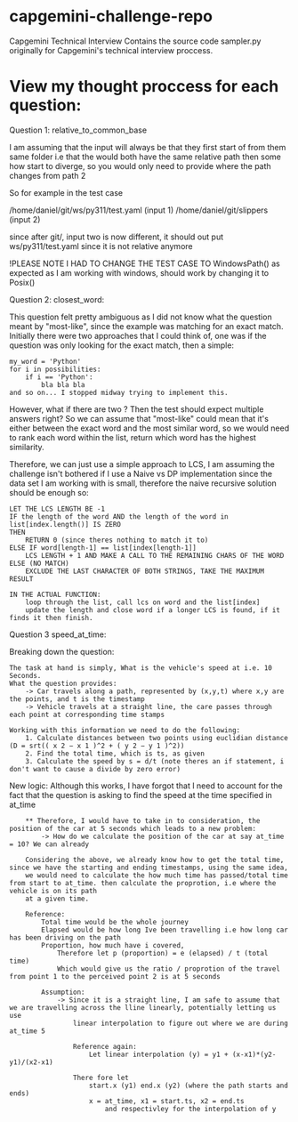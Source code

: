 # capgemini-challenge-repo
 Capgemini Technical Interview 
 Contains the source code sampler.py originally for Capgemini's technical interview proccess.
 


# View my thought proccess for each question:


Question 1: relative_to_common_base

I am assuming that the input will always be that they first start of from them same folder i.e that the would both have the same relative path then some how start to diverge, so you would only need to provide where the path changes from path 2

So for example in the test case

/home/daniel/git/ws/py311/test.yaml (input 1)
/home/daniel/git/slippers (input 2)

since after git/, input two is now different, it should out put ws/py311/test.yaml since it is not relative anymore

!PLEASE NOTE I HAD TO CHANGE THE TEST CASE TO WindowsPath() as expected as I am working with windows, should work by changing it to Posix()

Question 2: closest_word:

This question felt pretty ambiguous as I did not know what the question meant by "most-like", since the example was
matching for an exact match. Initially there were two approaches that I could think of, one was if the question was only looking
for the exact match, then a simple:

    my_word = 'Python'
    for i in possibilities:
        if i == 'Python':
            bla bla bla 
    and so on... I stopped midway trying to implement this.

However, what if there are two ? Then the test should expect multiple answers right? So we can assume that "most-like" could mean that it's either between the exact word and the most similar word, so we would need to rank each word within the list, return which word has the highest similarity.

Therefore, we can just use a simple approach to LCS, I am assuming the challenge isn't bothered if I use a Naive vs DP implementation since the data set I am working with is small, therefore the naive recursive solution should be enough so:

    LET THE LCS LENGTH BE -1
    IF the length of the word AND the length of the word in list[index.length()] IS ZERO
    THEN
        RETURN 0 (since theres nothing to match it to)
    ELSE IF word[length-1] == list[index[length-1]]
        LCS LENGTH + 1 AND MAKE A CALL TO THE REMAINING CHARS OF THE WORD 
    ELSE (NO MATCH)
        EXCLUDE THE LAST CHARACTER OF BOTH STRINGS, TAKE THE MAXIMUM RESULT
    
    IN THE ACTUAL FUNCTION:
        loop through the list, call lcs on word and the list[index]
        update the length and close word if a longer LCS is found, if it finds it then finish.



Question 3 speed_at_time:

Breaking down the question:

    The task at hand is simply, What is the vehicle's speed at i.e. 10 Seconds.
    What the question provides:
        -> Car travels along a path, represented by (x,y,t) where x,y are the points, and t is the timestamp
        -> Vehicle travels at a straight line, the care passes through each point at corresponding time stamps
    
    Working with this information we need to do the following:
        1. Calculate distances between two points using euclidian distance (D = srt(( x 2 − x 1 )^2 + ( y 2 − y 1 )^2))
        2. Find the total time, which is ts, as given
        3. Calculate the speed by s = d/t (note theres an if statement, i don't want to cause a divide by zero error)
    
New logic:
    Although this works, I have forgot that I need to account for the fact that the question is asking to find the speed at 
    the time specified in at_time

        ** Therefore, I would have to take in to consideration, the position of the car at 5 seconds which leads to a new problem:
            -> How do we calculate the position of the car at say at_time = 10? We can already

        Considering the above, we already know how to get the total time, since we have the starting and ending timestamps, using the same idea,
        we would need to calculate the how much time has passed/total time from start to at_time. then calculate the proprotion, i.e where the vehicle is on its path 
        at a given time.

        Reference:
            Total time would be the whole journey
            Elapsed would be how long Ive been travelling i.e how long car has been driving on the path
            Proportion, how much have i covered,
                Therefore let p (proportion) = e (elapsed) / t (total time)
                Which would give us the ratio / proprotion of the travel from point 1 to the perceived point 2 is at 5 seconds

            Assumption:
                -> Since it is a straight line, I am safe to assume that we are travelling across the lline linearly, potentially letting us use
                    linear interpolation to figure out where we are during at_time 5

                    Reference again:
                        Let linear interpolation (y) = y1 + (x-x1)*(y2-y1)/(x2-x1)

                    There fore let
                        start.x (y1) end.x (y2) (where the path starts and ends)
                        x = at_time, x1 = start.ts, x2 = end.ts
                            and respectivley for the interpolation of y